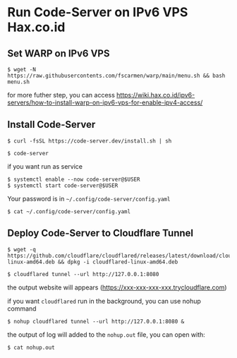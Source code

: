 # Run Code-Server on IPv6 VPS Hax.co.id

## Set WARP on IPv6 VPS

	$ wget -N https://raw.githubusercontents.com/fscarmen/warp/main/menu.sh && bash menu.sh

for more futher step, you can access https://wiki.hax.co.id/ipv6-servers/how-to-install-warp-on-ipv6-vps-for-enable-ipv4-access/

## Install Code-Server

	$ curl -fsSL https://code-server.dev/install.sh | sh

	$ code-server

if you want run as service

	$ systemctl enable --now code-server@$USER
	$ systemctl start code-server@$USER

Your password is in ```~/.config/code-server/config.yaml```

	$ cat ~/.config/code-server/config.yaml

## Deploy Code-Server to Cloudflare Tunnel

	$ wget -q https://github.com/cloudflare/cloudflared/releases/latest/download/cloudflared-linux-amd64.deb && dpkg -i cloudflared-linux-amd64.deb

	$ cloudflared tunnel --url http://127.0.0.1:8080

the output website will appears (https://xxx-xxx-xxx-xxx.trycloudflare.com) 

if you want ```cloudflared``` run in the background, you can use nohup command

	$ nohup cloudflared tunnel --url http://127.0.0.1:8080 &

the output of log will added to the ```nohup.out``` file, you can open with:

	$ cat nohup.out
